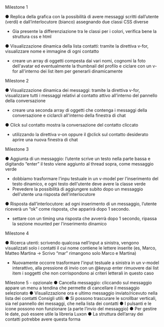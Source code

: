 Milestone 1

● Replica della grafica con la possibilità di avere messaggi scritti dall’utente (verdi) e
dall’interlocutore (bianco) assegnando due classi CSS diverse

- Gia presente la differenziazione tra le classi per i colori, verifica bene la struttura css e html 

● Visualizzazione dinamica della lista contatti: tramite la direttiva v-for, visualizzare
nome e immagine di ogni contatto

- creare un array di oggetti compesta dai vari nomi, cognomi la foto dell'avatar ed eventualmente la thumbnail del profilo e ciclare con un v-for all'interno dei list item per generarli dinamicamente

Milestone 2

● Visualizzazione dinamica dei messaggi: tramite la direttiva v-for, visualizzare tutti i
messaggi relativi al contatto attivo all’interno del pannello della conversazione

- creare una seconda array di oggetti che contenga i messaggi della conversazione e ciclarcli all'interno della finestra di chat

● Click sul contatto mostra la conversazione del contatto cliccato
- utilizzando la direttiva v-on oppure il @click sul contatto desiderato aprire una nuova finestra di chat

Milestone 3

● Aggiunta di un messaggio: l’utente scrive un testo nella parte bassa e digitando
“enter” il testo viene aggiunto al thread sopra, come messaggio verde

- dobbiamo trasformare l'inpu testuale in un v-model per l'inserimento del testo dinamico, e ogni testo dell'utente deve avere la classe verde
- Prevedere la possibilità di aggiungere subito dopo un messaggio dell'utente una risposta dell'interlocutore

● Risposta dall’interlocutore: ad ogni inserimento di un messaggio, l’utente riceverà
un “ok” come risposta, che apparirà dopo 1 secondo.
- settare con un timing una risposta che avverrà dopo 1 secondo, ripassa la sezione mounted per l'inserimento dinamico 

Milestone 4

● Ricerca utenti: scrivendo qualcosa nell’input a sinistra, vengono visualizzati solo i
contatti il cui nome contiene le lettere inserite (es, Marco, Matteo Martina -> Scrivo
“mar” rimangono solo Marco e Martina)
- Nuovamente occorre trasformare l'input testuale a sinistra in un v-model interattivo, alla pressione di invio con un @keyup enter rimuovere dai list item i soggetti che non corrispondono ai criteri letterali in questo caso 






<!-- Bonus section -->
Milestone 5 - opzionale
● Cancella messaggio: cliccando sul messaggio appare un menu a tendina che
permette di cancellare il messaggio selezionato
● Visualizzazione ora e ultimo messaggio inviato/ricevuto nella lista dei contatti
Consigli utili:
● Si possono trascurare le scrollbar verticali, sia nel pannello dei messaggi, che nella
lista dei contatti
● I pulsanti e le icone possono non funzionare (a parte l’invio del messaggio)
● Per gestire le date, può essere utile la libreria Luxon
● La struttura dell’array dei contatti potrebbe avere questa forma